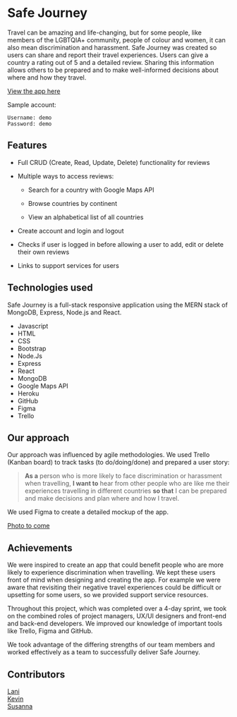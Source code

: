 # Safe Journey

Travel can be amazing and life-changing, but for some people, like members of the LGBTQIA+ community, people of colour and women, it can also mean discrimination and harassment. Safe Journey was created so users can share and report their travel experiences. Users can give a country a rating out of 5 and a detailed review. Sharing this information allows others to be prepared and to make well-informed decisions about where and how they travel.

[View the app here](#)

Sample account:
```
Username: demo
Password: demo
```

## Features

- Full CRUD (Create, Read, Update, Delete) functionality for reviews

- Multiple ways to access reviews:
    - Search for a country with Google Maps API

    - Browse countries by continent
    - View an alphabetical list of all countries
- Create account and login and logout
- Checks if user is logged in before allowing a user to add, edit or delete their own reviews

- Links to support services for users

## Technologies used

Safe Journey is a full-stack responsive application using the MERN stack of MongoDB, Express, Node.js and React. 

- Javascript
- HTML
- CSS
- Bootstrap
- Node.Js
- Express
- React
- MongoDB
- Google Maps API
- Heroku
- GitHub
- Figma
- Trello

## Our approach

Our approach was influenced by agile methodologies. We used Trello (Kanban board) to track tasks (to do/doing/done) and prepared a user story:

> **As a** person who is more likely to face discrimination or harassment when travelling, 
**I want to** hear from other people who are like me their experiences travelling in different countries 
**so that** I can be prepared and make decisions and plan where and how I travel.

We used Figma to create a detailed mockup of the app.

[Photo to come](#)

## Achievements

We were inspired to create an app that could benefit people who are more likely to experience discrimination when travelling. We kept these users front of mind when designing and creating the app. For example we were aware that revisiting their negative travel experiences could be difficult or upsetting for some users, so we provided support service resources.

Throughout this project, which was completed over a 4-day sprint, we took on the combined roles of project managers, UX/UI designers and front-end and back-end developers. We improved our knowledge of important tools like Trello, Figma and GitHub.

We took advantage of the differing strengths of our team members and worked effectively as a team to successfully deliver Safe Journey. 

## Contributors

[Lani](https://github.com/lani-c) <br/>
[Kevin](https://github.com/Keojac) <br/>
[Susanna](https://github.com/Suzyyc) <br/>
